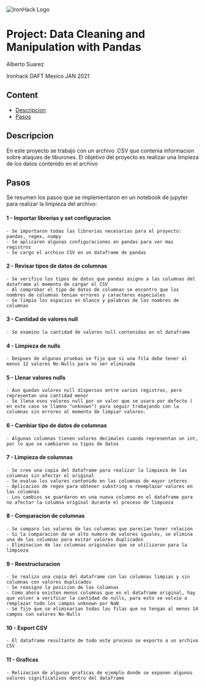![IronHack Logo](https://s3-eu-west-1.amazonaws.com/ih-materials/uploads/upload_d5c5793015fec3be28a63c4fa3dd4d55.png)

# Project: Data Cleaning and Manipulation with Pandas

Alberto Suarez

Ironhack DAFT Mexico JAN 2021

## Content
- [Descripcion](#project-description)
- [Pasos](#rules)

## Descripcion
En este proyecto se trabajo con un archivo .CSV que contenia informacion sobre ataques de tiburones.
El objetivo del proyecto es realizar una limpieza de los datos contenido en el archivo

## Pasos
Se resumen los pasos que se implementaron en un notebook de jupyter para realizar la limpieza del archivo:

#### 1 - Importar librerias y set configuracion
    - Se importaron todas las librerias necesarias para el proyecto: pandas, regex, numpy
    - Se aplicaron algunas configuraciones en pandas para ver mas registros
    - Se cargo el archivo CSV en un dataframe de pandas
#### 2 - Revisar tipos de datos de columnas
    - Se verifico los tipos de datos que pandas asigno a las columnas del dataframe al momento de cargar el CSV
    - Al comprobar el tipo de datos de columnas se encontro que los nombres de columnas tenian errores y caracteres especiales
    - Se limpio los espacios en blanco y palabras de los nombres de columnas
#### 3 - Cantidad de valores null
    - Se examino la cantidad de valores null contenidas en el dataframe 
#### 4 - Limpieza de nulls
    - Despues de algunas pruebas se fijo que si una fila debe tener al menos 12 valores No-Nulls para no ser eliminada
#### 5 - Llenar valores nulls
    - Aun quedan valores null dispersos entre varios registros, pero representan una cantidad menor
    - Se llena esos valores null por un valor que se usara por defecto ( en este caso se llamno "unknown") para seguir trabajando con la columnas sin errores al momento de limpiar valores.
#### 6 - Cambiar tipo de datos de columnas
    - Algunas columnas tienen valores decimales cuando representan un int, por lo que se cambiaron su tipos de datos
#### 7 - Limpieza de columnas
    - Se creo una copia del dataframe para realizar la limpieza de las columnas sin afectar el original 
    - Se evaluo los valores contenido en las columnas de mayor interes
    - Aplicacion de regex para obtener substring o reemplazar valores en las columnas
    - Los cambios se guardaron en una nueva columno en el dataframe para no afectar la columna original durante el proceso de limpieza
#### 8 - Comparacion de columnas
    - Se comparo los valores de las columnas que parecian tener relacion
    - Si la comparacion da un alto numero de valores iguales, se elimina una de las columnas para evitar valores duplicados
    - Eliminacion de las columnas originales que se utilizaron para la limpieza
#### 9 - Reestructuracion
    - Se realizo una copia del dataframe con las columnas limpias y sin columnas con valores duplicados
    - Se reasigno la posicion de las columnas
    - Como ahora existen menos columnas que en el dataframe original, hay que volver a verificar la cantidad de nulls, para esto se volvio a remplazar todo los campos unknown por NaN
    - Se fijo que se eliminarian todas las filas que no tengan al menos 14 campos con valores No-Nulls
#### 10 - Export CSV
    - El dataframe resultante de todo este proceso se exporto a un archivo CSV
#### 11 - Graficas
    - Relizacion de algunas graficas de ejemplo donde se exponen algunos valores significativos dentro del dataframe
